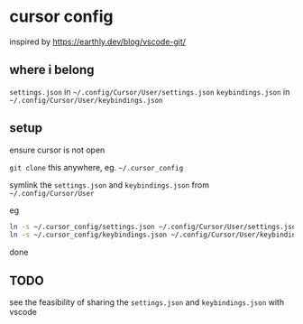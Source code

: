 # cursor config

inspired by https://earthly.dev/blog/vscode-git/

## where i belong

`settings.json` in `~/.config/Cursor/User/settings.json`
`keybindings.json` in `~/.config/Cursor/User/keybindings.json`

## setup

ensure cursor is not open

`git clone` this anywhere, eg. `~/.cursor_config`

symlink the `settings.json` and `keybindings.json` from `~/.config/Cursor/User`

eg
```bash
ln -s ~/.cursor_config/settings.json ~/.config/Cursor/User/settings.json
ln -s ~/.cursor_config/keybindings.json ~/.config/Cursor/User/keybindings.json
```

done

## TODO

see the feasibility of sharing the `settings.json` and `keybindings.json` with vscode

